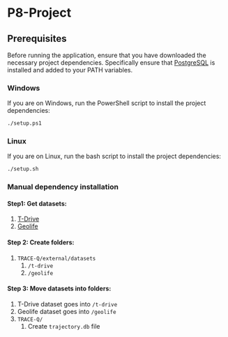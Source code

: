 # P8-Project

## Prerequisites
Before running the application, ensure that you have downloaded the necessary project dependencies. Specifically ensure that [PostgreSQL](https://www.postgresql.org/) is installed and added to your PATH variables.
### Windows
If you are on Windows, run the PowerShell script to install the project dependencies:
```sh
./setup.ps1
```
### Linux
If you are on Linux, run the bash script to install the project dependencies:
```sh
./setup.sh
```
### Manual dependency installation

#### Step1: Get datasets:
1. [T-Drive](https://www.kaggle.com/datasets/arashnic/tdriver)
2. [Geolife](https://www.microsoft.com/en-us/download/details.aspx?id=52367)

#### Step 2: Create folders:
1. `TRACE-Q/external/datasets`
   1. `/t-drive`
   2. `/geolife`

#### Step 3: Move datasets into folders:
1. T-Drive dataset goes into `/t-drive`
2. Geolife dataset goes into `/geolife`
3. `TRACE-Q/`
   1. Create `trajectory.db` file
